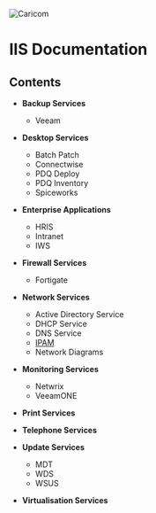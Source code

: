 ![Caricom](https://caricom.org/images/uploads/images/caricom-logo.jpg)

# **IIS Documentation**

## Contents

- **Backup Services**

  - Veeam

- **Desktop Services**
  - Batch Patch
  - Connectwise
  - PDQ Deploy
  - PDQ Inventory
  - Spiceworks

* **Enterprise Applications**

  - HRIS
  - Intranet
  - IWS

* **Firewall Services**

  - Fortigate

* **Network Services**

  - Active Directory Service
  - DHCP Service
  - DNS Service
  - [IPAM][ipam]
  - Network Diagrams

* **Monitoring Services**

  - Netwrix
  - VeeamONE

* **Print Services**

* **Telephone Services**

* **Update Services**

  - MDT
  - WDS
  - WSUS

* **Virtualisation Services**

<!--
Links
-->

[ipam]: http://ipam.caricomhq.caricom.org
